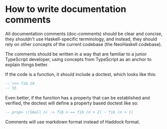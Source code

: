 # How to write documentation comments

All documentation comments (doc-comments) should be clear and concise,
they shouldn't use Haskell-specific terminology, and instead, they should
rely on other concepts of the current codebase (the NeoHaskell codebase).

The comments should be written in a way that are familiar to a junior
TypeScript developer, using concepts from TypeScript as an anchor to
explain things better.

If the code is a function, it should include a doctest, which looks like
this:

```hs
-- >>> fib 10
-- 55
```

Even better, if the function has a property that can be established and
verified, the doctest will define a property based doctest like so:

```hs
-- prop> \(Small n) -> fib n == fib (n + 2) - fib (n + 1)
```

Comments will use markdown format instead of Haddock format.
